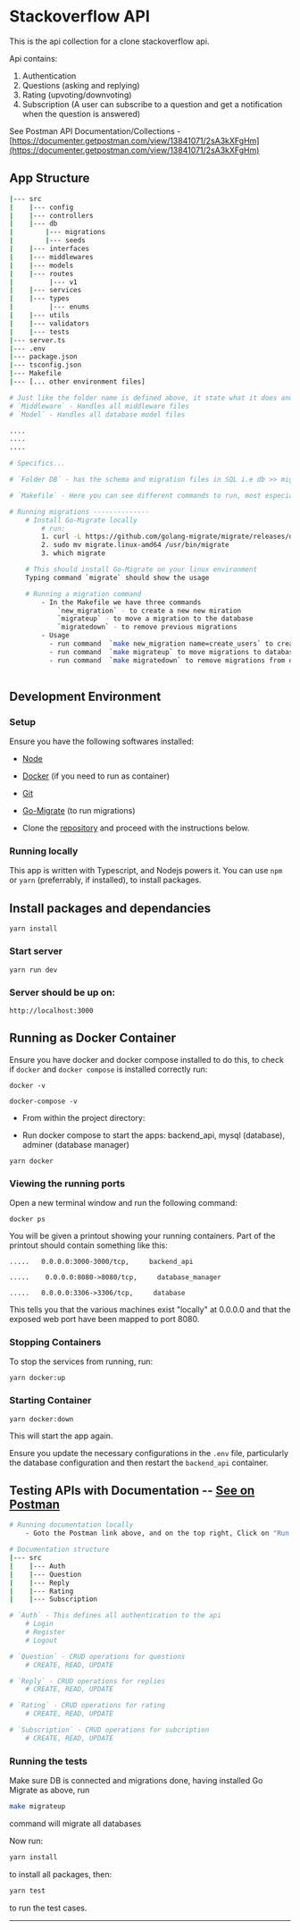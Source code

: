 # Stackoverflow API

This is the api collection for a clone stackoverflow api.

Api contains:
1. Authentication
2. Questions (asking and replying)
3. Rating (upvoting/downvoting)
4. Subscription (A user can subscribe to a question and get a notification when the question is answered)

See Postman API Documentation/Collections - [https://documenter.getpostman.com/view/13841071/2sA3kXFgHm](https://documenter.getpostman.com/view/13841071/2sA3kXFgHm)

## App Structure

```sh
|--- src
|    |--- config
|    |--- controllers
|    |--- db
|        |--- migrations
|        |--- seeds
|    |--- interfaces
|    |--- middlewares
|    |--- models
|    |--- routes
|         |--- v1
|    |--- services
|    |--- types
|         |--- enums
|    |--- utils
|    |--- validators
|    |--- tests
|--- server.ts
|--- .env
|--- package.json
|--- tsconfig.json
|--- Makefile
|--- [... other environment files]

# Just like the folder name is defined above, it state what it does and handles.
# `Middleware` - Handles all middleware files
# `Model` - Handles all database model files

....
....
....

# Specifics...

# `Folder DB` - has the schema and migration files in SQL i.e db >> migrations and db >> schema.sql

# `Makefile` - Here you can see different commands to run, most especially for migrations.

# Running migrations --------------
    # Install Go-Migrate locally
        # run:
        1. curl -L https://github.com/golang-migrate/migrate/releases/download/v4.14.1/migrate.linux-amd64.tar.gz | tar xvz
        2. sudo mv migrate.linux-amd64 /usr/bin/migrate
        3. which migrate

    # This should install Go-Migrate on your linux environment
    Typing command `migrate` should show the usage

    # Running a migration command
        - In the Makefile we have three commands
            `new_migration` - to create a new new miration
            `migrateup` - to move a migration to the database
            `migratedown` - to remove previous migrations
        - Usage
          - run command  `make new_migration name=create_users` to create user migration files, the up and down files will be generated in path `src/db/migrations`
          - run command  `make migrateup` to move migrations to database
          - run command  `make migratedown` to remove migrations from database
 
```

## Development Environment

### Setup

Ensure you have the following softwares installed:

- [Node](https://nodejs.org)
- [Docker](https://docs.docker.com/install/) (if you need to run as container)
- [Git](https://www.atlassian.com/git/tutorials/install-git)
- [Go-Migrate](https://github.com/golang-migrate/migrate) (to run migrations)

- Clone the [repository](https://gitlab.com/kora-assessment/be-adesoji-awobajo) and proceed with the instructions below.


### Running locally

This app is written with Typescript, and Nodejs powers it. You can use `npm` or `yarn` (preferrably, if installed), to install packages.

## Install packages and dependancies

```
yarn install
```

### Start server

```
yarn run dev
```

### Server should be up on:

```
http://localhost:3000
```

## Running as Docker Container

Ensure you have docker and docker compose installed to do this, to check if `docker` and `docker compose` is installed correctly run:

```
docker -v
```

```
docker-compose -v
```

- From within the project directory:

- Run docker compose to start the apps: backend_api, mysql (database), adminer (database manager)

```
yarn docker
```

### Viewing the running ports

Open a new terminal window and run the following command:

```
docker ps
```

You will be given a printout showing your running containers. Part of the printout should contain something like this:

```
.....   0.0.0.0:3000-3000/tcp,     backend_api

```

```
.....    0.0.0.0:8080->8080/tcp,     database_manager

```

```
.....   0.0.0.0:3306->3306/tcp,     database

```

This tells you that the various machines exist "locally" at 0.0.0.0 and that the exposed web port have been mapped to port 8080.

### Stopping Containers

To stop the services from running, run:

```
yarn docker:up
```

### Starting Container

```
yarn docker:down
```

This will start the app again.

Ensure you update the necessary configurations in the `.env` file, particularly the database configuration and then restart the `backend_api` container.



## Testing APIs with Documentation -- [See on Postman](https://documenter.getpostman.com/view/13841071/2sA3kXFgHm)

```sh
# Running documentation locally
    - Goto the Postman link above, and on the top right, Click on "Run in Postman", make sure you have postman running locally

# Documentation structure
|--- src
|    |--- Auth
|    |--- Question
|    |--- Reply
|    |--- Rating
|    |--- Subscription

# `Auth` - This defines all authentication to the api
    # Login
    # Register
    # Logout

# `Question` - CRUD operations for questions
    # CREATE, READ, UPDATE

# `Reply` - CRUD operations for replies
    # CREATE, READ, UPDATE

# `Rating` - CRUD operations for rating
    # CREATE, READ, UPDATE

# `Subscription` - CRUD operations for subcription
    # CREATE, READ, UPDATE 
```

### Running the tests

Make sure DB is connected and migrations done, having installed Go Migrate as above, run

```sh
make migrateup
```
command will migrate all databases

Now run:

```sh
yarn install
```

to install all packages, then:

```sh
yarn test
```

to run the test cases.

___________________________________________________________________________________________________________________________________________________________________________________________________________________________________________________________________________